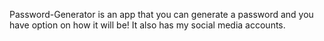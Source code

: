  Password-Generator is an app that you can generate a password and you have option on how it will be! It also has my social media accounts.
